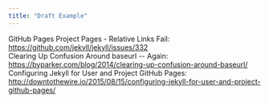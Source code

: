```yaml
---
title: "Draft Example"
---
```

GitHub Pages Project Pages - Relative Links Fail: <https://github.com/jekyll/jekyll/issues/332>  
Clearing Up Confusion Around baseurl -- Again: <https://byparker.com/blog/2014/clearing-up-confusion-around-baseurl/>  
Configuring Jekyll for User and Project GitHub Pages: <http://downtothewire.io/2015/08/15/configuring-jekyll-for-user-and-project-github-pages/>
